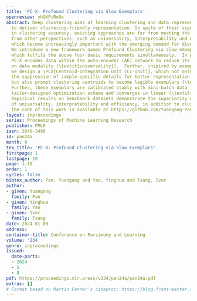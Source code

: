 ```yaml
---
title: 'PC-X: Profound Clustering via Slow Exemplars'
openreview: yhGKPtRoOx
abstract: Deep clustering aims at learning clustering and data representation jointly
  to deliver clustering-friendly representation. In spite of their significant improvements
  in clustering accuracy, existing approaches are far from meeting the requirements
  from other perspectives, such as universality, interpretability and efficiency,
  which become increasingly important with the emerging demand for diverse applications.
  We introduce a new framework named Profound Clustering via slow eXemplars (PC-X),
  which fulfils the above four basic requirements simultaneously.  In particular,
  PC-X encodes data within the auto-encoder (AE) network to reduce its dependence
  on data modality (\textit{universality}).  Further, inspired by exemplar-based clustering,
  we design a \PCX{Centroid-Integration Unit (CI-Unit)}, which not only facilitate
  the suppression of sample-specific details for better representation learning  (\textit{accuracy}),
  but also prompt clustering centroids to become legible exemplars (\textit{interpretability}).
  Further, these exemplars are calibrated stably with mini-batch data following our
  tailor-designed optimization scheme and converges in linear (\textit{efficiency}).
  Empirical results on benchmark datasets demonstrate the superiority of PC-X in terms
  of universality, interpretability and efficiency, in addition to clustering accuracy.
  The code of this work is available at https://github.com/Yuangang-Pan/PC-X/.
layout: inproceedings
series: Proceedings of Machine Learning Research
publisher: PMLR
issn: 2640-3498
id: pan24a
month: 0
tex_title: 'PC-X: Profound Clustering via Slow Exemplars'
firstpage: 1
lastpage: 19
page: 1-19
order: 1
cycles: false
bibtex_author: Pan, Yuangang and Yao, Yinghua and Tsang, Ivor
author:
- given: Yuangang
  family: Pan
- given: Yinghua
  family: Yao
- given: Ivor
  family: Tsang
date: 2024-01-08
address:
container-title: Conference on Parsimony and Learning
volume: '234'
genre: inproceedings
issued:
  date-parts:
  - 2024
  - 1
  - 8
pdf: https://proceedings.mlr.press/v234/pan24a/pan24a.pdf
extras: []
# Format based on Martin Fenner's citeproc: https://blog.front-matter.io/posts/citeproc-yaml-for-bibliographies/
---
```

